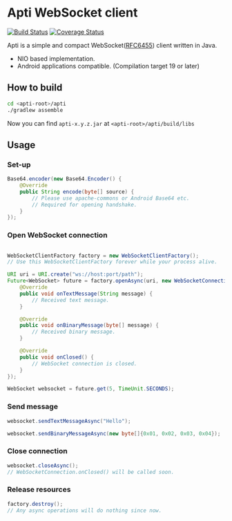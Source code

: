 Apti WebSocket client
=====
[![Build Status](https://travis-ci.org/kazyx/apti.svg?branch=master)](https://travis-ci.org/kazyx/apti)
[![Coverage Status](https://coveralls.io/repos/kazyx/apti/badge.svg?branch=master)](https://coveralls.io/r/kazyx/apti)

Apti is a simple and compact WebSocket([RFC6455](http://tools.ietf.org/html/rfc6455)) client written in Java.

- NIO based implementation.
- Android applications compatible. (Compilation target 19 or later)

## How to build
```bash
cd <apti-root>/apti
./gradlew assemble
```
Now you can find `apti-x.y.z.jar` at `<apti-root>/apti/build/libs`

## Usage

### Set-up
```java
Base64.encoder(new Base64.Encoder() {
    @Override
    public String encode(byte[] source) {
        // Please use apache-commons or Android Base64 etc.
        // Required for opening handshake.
    }
});
```

### Open WebSocket connection
```java

WebSocketClientFactory factory = new WebSocketClientFactory();
// Use this WebSocketClientFactory forever while your process alive.

URI uri = URI.create("ws://host:port/path");
Future<WebSocket> future = factory.openAsync(uri, new WebSocketConnection() {
    @Override
    public void onTextMessage(String message) {
        // Received text message.
    }

    @Override
    public void onBinaryMessage(byte[] message) {
        // Received binary message.
    }

    @Override
    public void onClosed() {
        // WebSocket connection is closed.
    }
});

WebSocket websocket = future.get(5, TimeUnit.SECONDS);
```

### Send message
```java
websocket.sendTextMessageAsync("Hello");
```
```java
websocket.sendBinaryMessageAsync(new byte[]{0x01, 0x02, 0x03, 0x04});
```

### Close connection
```java
websocket.closeAsync();
// WebSocketConnection.onClosed() will be called soon.
```

### Release resources
```java
factory.destroy();
// Any async operations will do nothing since now.
```
